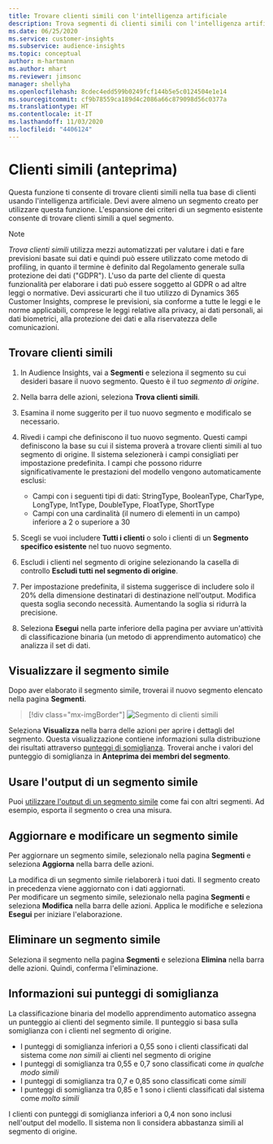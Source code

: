 ```yaml
---
title: Trovare clienti simili con l'intelligenza artificiale
description: Trova segmenti di clienti simili con l'intelligenza artificiale.
ms.date: 06/25/2020
ms.service: customer-insights
ms.subservice: audience-insights
ms.topic: conceptual
author: m-hartmann
ms.author: mhart
ms.reviewer: jimsonc
manager: shellyha
ms.openlocfilehash: 8cdec4edd599b0249fcf144b5e5c0124504e1e14
ms.sourcegitcommit: cf9b78559ca189d4c2086a66c879098d56c0377a
ms.translationtype: HT
ms.contentlocale: it-IT
ms.lasthandoff: 11/03/2020
ms.locfileid: "4406124"
---
```

# <a name="similar-customers-preview"></a>Clienti simili (anteprima)

Questa funzione ti consente di trovare clienti simili nella tua base di clienti usando l'intelligenza artificiale. Devi avere almeno un segmento creato per utilizzare questa funzione. L'espansione dei criteri di un segmento esistente consente di trovare clienti simili a quel segmento.

> [!NOTE]
> *Trova clienti simili* utilizza mezzi automatizzati per valutare i dati e fare previsioni basate sui dati e quindi può essere utilizzato come metodo di profiling, in quanto il termine è definito dal Regolamento generale sulla protezione dei dati ("GDPR"). L'uso da parte del cliente di questa funzionalità per elaborare i dati può essere soggetto al GDPR o ad altre leggi o normative. Devi assicurarti che il tuo utilizzo di Dynamics 365 Customer Insights, comprese le previsioni, sia conforme a tutte le leggi e le norme applicabili, comprese le leggi relative alla privacy, ai dati personali, ai dati biometrici, alla protezione dei dati e alla riservatezza delle comunicazioni.

## <a name="finding-similar-customers"></a>Trovare clienti simili

1. In Audience Insights, vai a **Segmenti** e seleziona il segmento su cui desideri basare il nuovo segmento. Questo è il tuo *segmento di origine*.

1. Nella barra delle azioni, seleziona **Trova clienti simili**.

1. Esamina il nome suggerito per il tuo nuovo segmento e modificalo se necessario.

1. Rivedi i campi che definiscono il tuo nuovo segmento. Questi campi definiscono la base su cui il sistema proverà a trovare clienti simili al tuo segmento di origine. Il sistema selezionerà i campi consigliati per impostazione predefinita.
  I campi che possono ridurre significativamente le prestazioni del modello vengono automaticamente esclusi:
  
   - Campi con i seguenti tipi di dati: StringType, BooleanType, CharType, LongType, IntType, DoubleType, FloatType, ShortType
   - Campi con una cardinalità (il numero di elementi in un campo) inferiore a 2 o superiore a 30

1. Scegli se vuoi includere **Tutti i clienti** o solo i clienti di un **Segmento specifico esistente** nel tuo nuovo segmento.

1. Escludi i clienti nel segmento di origine selezionando la casella di controllo **Escludi tutti nel segmento di origine**.

1. Per impostazione predefinita, il sistema suggerisce di includere solo il 20% della dimensione destinatari di destinazione nell'output. Modifica questa soglia secondo necessità. Aumentando la soglia si ridurrà la precisione.

1. Seleziona **Esegui** nella parte inferiore della pagina per avviare un'attività di classificazione binaria (un metodo di apprendimento automatico) che analizza il set di dati.

## <a name="view-the-similar-segment"></a>Visualizzare il segmento simile

Dopo aver elaborato il segmento simile, troverai il nuovo segmento elencato nella pagina **Segmenti**.

> [!div class="mx-imgBorder"]
> ![Segmento di clienti simili](media/expanded-segment.png "Segmento di clienti simili")

Seleziona **Visualizza** nella barra delle azioni per aprire i dettagli del segmento. Questa visualizzazione contiene informazioni sulla distribuzione dei risultati attraverso [punteggi di somiglianza](#about-similarity-scores). Troverai anche i valori del punteggio di somiglianza in **Anteprima dei membri del segmento**.

## <a name="use-the-output-of-a-similar-segment"></a>Usare l'output di un segmento simile

Puoi [utilizzare l'output di un segmento simile](segments.md) come fai con altri segmenti. Ad esempio, esporta il segmento o crea una misura.

## <a name="refresh-and-edit-a-similar-segment"></a>Aggiornare e modificare un segmento simile

Per aggiornare un segmento simile, selezionalo nella pagina **Segmenti** e seleziona **Aggiorna** nella barra delle azioni.

La modifica di un segmento simile rielaborerà i tuoi dati. Il segmento creato in precedenza viene aggiornato con i dati aggiornati.    
Per modificare un segmento simile, selezionalo nella pagina **Segmenti** e seleziona **Modifica** nella barra delle azioni. Applica le modifiche e seleziona **Esegui** per iniziare l'elaborazione.

## <a name="delete-a-similar-segment"></a>Eliminare un segmento simile

Seleziona il segmento nella pagina **Segmenti** e seleziona **Elimina** nella barra delle azioni. Quindi, conferma l'eliminazione.

## <a name="about-similarity-scores"></a>Informazioni sui punteggi di somiglianza

La classificazione binaria del modello apprendimento automatico assegna un punteggio ai clienti del segmento simile. Il punteggio si basa sulla somiglianza con i clienti nel segmento di origine.

- I punteggi di somiglianza inferiori a 0,55 sono i clienti classificati dal sistema come *non simili* ai clienti nel segmento di origine
- I punteggi di somiglianza tra 0,55 e 0,7 sono classificati come *in qualche modo simili*
- I punteggi di somiglianza tra 0,7 e 0,85 sono classificati come *simili*
- I punteggi di somiglianza tra 0,85 e 1 sono i clienti classificati dal sistema come *molto simili*

I clienti con punteggi di somiglianza inferiori a 0,4 non sono inclusi nell'output del modello. Il sistema non li considera abbastanza simili al segmento di origine.
